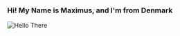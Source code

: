 ###                                                 Hi! My Name is Maximus, and I'm from Denmark

![Hello There](https://media.giphy.com/media/Nx0rz3jtxtEre/giphy.gif)
